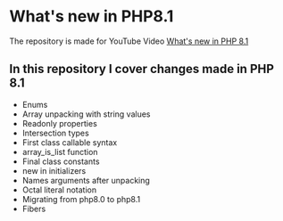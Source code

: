 # What's new in PHP8.1

The repository is made for YouTube Video [What's new in PHP 8.1](https://youtu.be/RaVfeBfUlkk)

## In this repository I cover changes made in PHP 8.1


 - Enums
 - Array unpacking with string values
 - Readonly properties
 - Intersection types
 - First class callable syntax
 - array_is_list function
 - Final class constants
 - new in initializers
 - Names arguments after unpacking
 - Octal literal notation
 - Migrating from php8.0 to php8.1
 - Fibers
